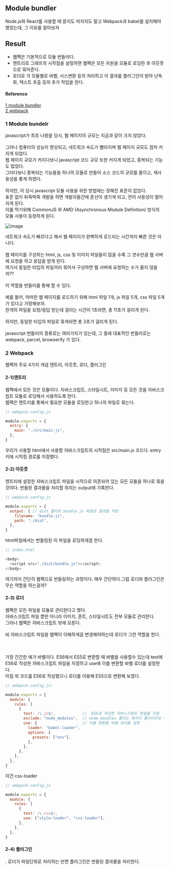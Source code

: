 ## Module bundler
Node.js와 React를 사용할 때 묻지도 따지지도 말고 Webpack과 babel를 설치해야 했었는데, 그 이유를 알아보자
## Result
- 웹팩은 기본적으로 모듈 번들러다.
- 엔트리로 그래프의 시작점을 설정하면 웹팩은 모든 자원을 모듈로 로딩한 후 아웃풋으로 묶어준다.
- 로더로 각 모듈별로 바벨, 사스변환 등의 처리하고 이 결과를 플러그인이 받아 난독화, 텍스트 추출 등의 추가 작업을 한다.
#### Reference
[1 module bundler](https://2dubbing.tistory.com/57)<br/>
[2 webpack](https://jeonghwan-kim.github.io/js/2017/05/15/webpack.html)


### 1 Module bundelr
javascript가 최초 나왔을 당시, 웹 페이지의 규모는 지금과 같이 크지 않았다.<br/><br/>
그러나 컴퓨터의 성능이 향상되고, 네트워크 속도가 빨라지며 웹 페이지 규모도 점차 커지게 되었다.<br/>
웹 페이지 규모가 커지다보니 javascript 코드 규모 또한 커지게 되었고, 중복되는 기능도 많았다.<br/>
그러다보니 중복되는 기능들을 하나의 모듈로 만들어 소스 코드의 규모를 줄이고, 재사용성을 좋게 하였다.<br/><br/>
하지만, 이 당시 javascript 모듈 사용을 위한 방법에는 정해진 표준이 없었다.<br/>
표준 없이 뒤죽박죽 개발을 하면 개발자들간에 혼선이 생기게 되고, 언어 사용성이 떨어지게 된다.<br/>
이를 막기위해 CommonJS 와 AMD (Asynchronous Module Definition) 방식의 모듈 사용이 등장하게 된다. <br/>

![image](https://user-images.githubusercontent.com/48672212/98960955-5f334280-2548-11eb-95da-2fd3125a8df6.png)

네트워크 속도가 빠르다고 해서 웹 페이지가 완벽하게 로드되는 시간까지 빠른 것은 아니다.<br/>
<br/>
웹 페이지를 구성하는 html, js, css 및 이미지 파일들이 많을 수록 그 갯수만큼 웹 서버에 요청을 하고 응답을 받게 된다.<br/>
여기서 동일한 타입의 파일끼리 묶어서 구성하면 웹 서버에 요청하는 수가 줄지 않을까??<br/>
<br/>
이 역할을 번들러를 통해 할 수 있다.<br/>
<br/>
예를 들어, 어떠한 웹 페이지를 로드하기 위해 html 파일 1개, js 파일 5개, css 파일 5개가 있다고 가정해보자.<br/>
한개의 파일을 요청/응답 받는데 걸리는 시간이 1초라면, 총 11초가 걸리게 된다.<br/>
<br/>
하지만, 동일한 타입의 파일로 묶게되면 총 3초가 걸리게 된다.<br/><br/>
javascript 번들러의 종류로는 여러가지가 있는데, 그 중에 대표적인 번들러로는<br/>
webpack, parcel, browserify 가 있다.

### 2 Webpack
웹팩의 주요 4가지 개념 엔트리, 아웃풋, 로더, 플러그인
#### 2-1)엔트리
웹팩에서 모든 것은 모듈이다. 자바스크립트, 스타일시트, 이미지 등 모든 것을 자바스크립트 모듈로 로딩해서 사용하도록 한다.
<br/>
웹팩은 엔트리를 통해서 필요한 모듈을 로딩한고 하나의 파일로 묶는다.
```javascript
// webpack.config.js

module.exports = {
  entry: {
    main: "./src/main.js",
  },
}
```
우리가 사용할 html에서 사용할 자바스크립트의 시작점은 src/main.js 코드다. entry 키에 시작점 경로를 지정했다.<br/>
#### 2-2) 아웃풋
엔트리에 설정한 자바스크립트 파일을 시작으로 의존되어 있는 모든 모듈을 하나로 묶을 것이다. 번들된 결과물을 처리할 위치는 output에 기록한다.
```javascript
// webpack.config.js

module.exports = {
  output: { // dist 폴더의 bundle.js 파일로 결과를 저장
    filename: "bundle.js",
    path: "./dist",
  },
}
```
html파일에서는 번들링된 이 파일을 로딩하게끔 한다.
```javascript
// index.html

<body>
  <script src="./dist/bundle.js"></script>
</body>
```
여기까지 간단히 웹팩으로 번들링하는 과정이다. 매우 간단하다.그럼 로더와 플러그인은 무슨 역할을 하는걸까?<br/>

#### 2-3) 로더
웹팩은 모든 파일을 모듈로 관리한다고 했다. <br/>
자바스크립트 파일 뿐만 아니라 이미지, 폰트, 스타일시트도 전부 모듈로 관리한다. <br/>
그러나 웹팩은 자바스크립트 밖에 모른다. <br/><br/>
비 자바스크립트 파일을 웹팩이 이해하게끔 변경해야하는데 로더가 그런 역할을 한다.<br/><br/>
<br/><br/>
가장 간간한 예가 바벨이다. ES6에서 ES5로 변환할 때 바벨을 사용할수 있는데 test에 ES6로 작성한 자바스크립트 파일을 지정하고 use에 이를 변환할 바벨 로더를 설정한다.
<br/>마침 위 코드를 ES6로 작성했으니 로더를 이용해 ES5으로 변환해 보겠다.<br/>
```javascript
// webpack.config.js:

module.exports = {
  module: {
    rules: [
      {
        test: /\.js$/,            //  ES6로 작성한 자바스크립트 파일을 지정
        exclude: "node_modules",  // node_moudles 폴더는 패키지 폴더이므로 제외
        use: {                    // 이를 변환할 바벨 로더를 설정
          loader: "babel-loader",
          options: {
            presets: ["env"],
          },
        },
      },
    ],
  },
}
```
이건 css-loader
```javascript
// webpack.config.js

module.exports = {
  module: {
    rules: [
      {
        test: /\.css$/,
        use: ["style-loader", "css-loader"],
      },
    ],
  },
}
```

#### 2-4) 플러그인
. 로더가 파일단위로 처리하는 반면 플러그인은 번들된 결과물을 처리한다. 
